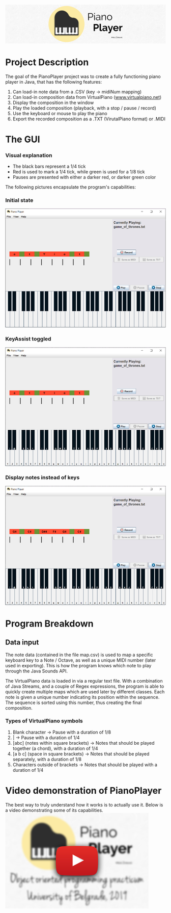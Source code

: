 ![Banner](PianoPlayer/imgs/github/banner.jpg)

# Project Description
The goal of the PianoPlayer project was to create a fully functioning piano player in Java, that has the following features:
1. Can load-in note data from a .CSV (key -> midiNum mapping)
2. Can load-in composition data from VirtualPiano (www.virtualpiano.net)
3. Display the composition in the window
4. Play the loaded composition (playback, with a stop / pause / record)
5. Use the keyboard or mouse to play the piano
6. Export the recorded composition as a .TXT (VirutalPiano format) or .MIDI

# The GUI
### Visual explanation
* The black bars represent a 1/4 tick
* Red is used to mark a 1/4 tick, while green is used for a 1/8 tick
* Pauses are presented with either a darker red, or darker green color

The following pictures encapsulate the program's capabilities:
### Initial state
![Initial state](PianoPlayer/imgs/github/init.PNG)

### KeyAssist toggled
![KeyAssist](PianoPlayer/imgs/github/ka.PNG)

### Display notes instead of keys
![Notes instead of keys](PianoPlayer/imgs/github/nik.PNG)

# Program Breakdown
## Data input
The note data (contained in the file map.csv) is used to map a specific keyboard key to a Note / Octave, as well as a unique MIDI number (later used in exporting). This is how the program knows which note to play through the Java Sounds API.

The VirtualPiano data is loaded in via a regular text file. With a combination of Java Streams, and a couple of Regex expressions, the program is able to quickly create multiple maps which are used later by different classes. Each note is given a unique number indicating its position within the sequence. The sequence is sorted using this number, thus creating the final composition.
### Types of VirtualPiano symbols
1. Blank character -> Pause with a duration of 1/8
2. | -> Pause with a duration of 1/4
3. [abc] (notes within square brackets) -> Notes that should be played together (a chord), with a duration of 1/4
4. [a b c] (space in square brackets) -> Notes that should be played separately, with a duration of 1/8
5. Characters outside of brackets -> Notes that should be played with a duration of 1/4

# Video demonstration of PianoPlayer
The best way to truly understand how it works is to actually use it.
Below is a video demonstrating some of its capabilities.
[![See how it works](PianoPlayer/imgs/github/yt.jpg)](https://youtu.be/OBtAoH-4khQ)